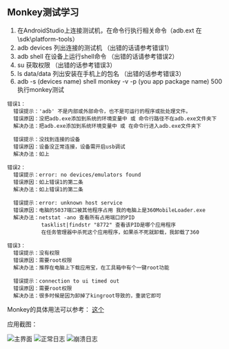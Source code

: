 ## Monkey测试学习

1. 在AndroidStudio上连接测试机，在命令行执行相关命令（adb.ext 在 \sdk\platform-tools）
2. adb devices 列出连接的测试机   （出错的话请参考错误1）
3. adb shell 在设备上运行shell命令  （出错的话请参考错误2）
4. su 获取权限  （出错的话参考错误3）
5. ls data/data 列出安装在手机上的包名   （出错的话参考错误3）
6. adb -s (devices name) shell monkey -v -p (you app package name) 500 执行monkey测试

```
错误1：
  错误提示：'adb' 不是内部或外部命令，也不是可运行的程序或批处理文件。
  错误原因：没把adb.exe添加到系统的环境变量中 或 命令行路径不在adb.exe文件夹下
  解决办法：把adb.exe添加到系统环境变量中 或 在命令行进入adb.exe文件夹下

  错误提示：没找到连接的设备
  错误原因：设备没正常连接，设备需开启usb调试
  解决办法：如上

错误2：
  错误提示：error: no devices/emulators found
  错误原因：如上错误1的第二条
  解决办法：如上错误1的第二条

  错误提示：error: unknown host service
  错误原因：电脑的5037端口被其他程序占用 我的电脑上是360MobileLoader.exe
  解决办法：netstat -ano 查看所有占用端口的PID
           tasklist|findstr "8772" 查看该PID是哪个应用程序
           在任务管理器中杀死这个应用程序，如果杀不死就卸载，我卸载了360

错误3：
  错误提示：没有权限
  错误原因：需要root权限
  解决办法：推荐在电脑上下载应用宝，在工具箱中有个一键root功能

  错误提示：connection to ui timed out
  错误原因：需要root权限
  解决办法：很多时候是因为卸掉了kingroot导致的，重装它即可
```


Monkey的具体用法可以参考：
[这个](http://wiki.jikexueyuan.com/project/android-test-course/monkey-commond-tools.html)


应用截图：

![主界面](http://oe6wdchwh.bkt.clouddn.com/17-3-14/95186744-file_1489488382424_5f29.png)
![正常日志](http://oe6wdchwh.bkt.clouddn.com/17-3-14/14582731-file_1489488379852_849f.png)
![崩溃日志](http://oe6wdchwh.bkt.clouddn.com/17-3-14/45777657-file_1489488376576_7e34.png)
